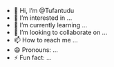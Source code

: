 - 👋 Hi, I’m @Tufantudu
- 👀 I’m interested in ...
- 🌱 I’m currently learning ...
- 💞️ I’m looking to collaborate on ...
- 📫 How to reach me ...
- 😄 Pronouns: ...
- ⚡ Fun fact: ...

<!---
Tufantudu/Tufantudu is a ✨ special ✨ repository because its `README.md` (this file) appears on your GitHub profile.
You can click the Preview link to take a look at your changes.
--->
